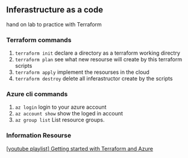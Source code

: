 ## Inferastructure as a code 

hand on lab to practice with Terraform


### Terraform commands
1. `terraform init` declare a directory as a terraform working directry
2. `terraform plan` see what new resourse will create by this terraform scripts
3. `terraform apply` implement the resourses in the cloud
4. `terraform destroy` delete all inferastructor create by the scripts

### Azure cli commands
1. `az login` login to your azure account
2. `az account show` show the loged in account
3. `az group list` List resource groups.


### Information Resourse
[[youtube playlist] Getting started with Terraform and Azure](https://www.youtube.com/watch?v=PD8OR4Tmjxo&list=PLnWpsLZNgHzVVslxs8Bwq19Ng0ff4XlFv&ab_channel=TravisRoberts)